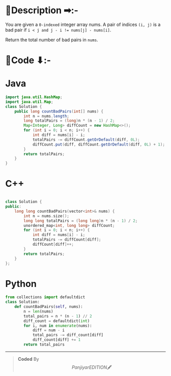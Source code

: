 # 📍Description ➡:-
<!-- Describe your first thoughts on how to solve this problem. -->
You are given a `0-indexed` integer array nums. A pair of indices `(i, j)` is a bad pair if `i < j and j - i != nums[j] - nums[i]`.

Return the total number of bad pairs in `nums`.


# 📝Code ⬇:-



# Java
```java []
import java.util.HashMap;
import java.util.Map;
class Solution {
    public long countBadPairs(int[] nums) {
        int n = nums.length;
        long totalPairs = (long)n * (n - 1) / 2;
        Map<Integer, Long> diffCount = new HashMap<>();
        for (int i = 0; i < n; i++) {
            int diff = nums[i] - i;
            totalPairs -= diffCount.getOrDefault(diff, 0L);
            diffCount.put(diff, diffCount.getOrDefault(diff, 0L) + 1);
        }
        return totalPairs;
    }
}

```

# C++
``` cpp []

class Solution {
public:
    long long countBadPairs(vector<int>& nums) {
        int n = nums.size();
        long long totalPairs = (long long)n * (n - 1) / 2;
        unordered_map<int, long long> diffCount;
        for (int i = 0; i < n; i++) {
            int diff = nums[i] - i;
            totalPairs -= diffCount[diff];
            diffCount[diff]++;
        }
        return totalPairs;
    }
};
```

# Python
``` python []
from collections import defaultdict
class Solution:
    def countBadPairs(self, nums):
        n = len(nums)
        total_pairs = n * (n - 1) // 2
        diff_count = defaultdict(int)
        for i, num in enumerate(nums):
            diff = num - i
            total_pairs -= diff_count[diff]
            diff_count[diff] += 1
        return total_pairs
```

---

>    **Coded** By $$Panjiyar EDITION 🖋  $$

               

